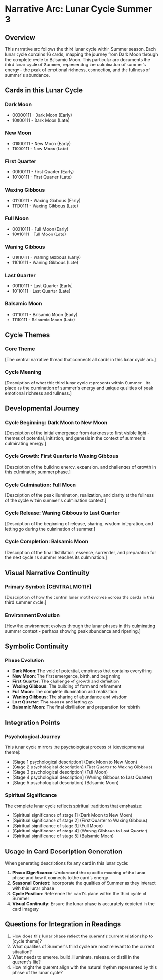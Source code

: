 # Narrative Arc: Lunar Cycle Summer 3

## Overview
This narrative arc follows the third lunar cycle within Summer season. Each lunar cycle contains 16 cards, mapping the journey from Dark Moon through the complete cycle to Balsamic Moon. This particular arc documents the third lunar cycle of Summer, representing the culmination of summer's energy - the peak of emotional richness, connection, and the fullness of summer's abundance.

## Cards in this Lunar Cycle

### Dark Moon
- 00000111 - Dark Moon (Early)
- 10000111 - Dark Moon (Late)

### New Moon
- 01000111 - New Moon (Early)
- 11000111 - New Moon (Late)

### First Quarter
- 00100111 - First Quarter (Early)
- 10100111 - First Quarter (Late)

### Waxing Gibbous
- 01100111 - Waxing Gibbous (Early)
- 11100111 - Waxing Gibbous (Late)

### Full Moon
- 00010111 - Full Moon (Early)
- 10010111 - Full Moon (Late)

### Waning Gibbous
- 01010111 - Waning Gibbous (Early)
- 11010111 - Waning Gibbous (Late)

### Last Quarter
- 00110111 - Last Quarter (Early)
- 10110111 - Last Quarter (Late)

### Balsamic Moon
- 01110111 - Balsamic Moon (Early)
- 11110111 - Balsamic Moon (Late)

## Cycle Themes

### Core Theme
[The central narrative thread that connects all cards in this lunar cycle arc.]

### Cycle Meaning
[Description of what this third lunar cycle represents within Summer - its place as the culmination of summer's energy and unique qualities of peak emotional richness and fullness.]

## Developmental Journey

### Cycle Beginning: Dark Moon to New Moon
[Description of the initial emergence from darkness to first visible light - themes of potential, initiation, and genesis in the context of summer's culminating energy.]

### Cycle Growth: First Quarter to Waxing Gibbous
[Description of the building energy, expansion, and challenges of growth in this culminating summer phase.]

### Cycle Culmination: Full Moon
[Description of the peak illumination, realization, and clarity at the fullness of the cycle within summer's culmination context.]

### Cycle Release: Waning Gibbous to Last Quarter
[Description of the beginning of release, sharing, wisdom integration, and letting go during the culmination of summer.]

### Cycle Completion: Balsamic Moon
[Description of the final distillation, essence, surrender, and preparation for the next cycle as summer reaches its culmination.]

## Visual Narrative Continuity

### Primary Symbol: [CENTRAL MOTIF]
[Description of how the central lunar motif evolves across the cards in this third summer cycle.]

### Environment Evolution
[How the environment evolves through the lunar phases in this culminating summer context - perhaps showing peak abundance and ripening.]

## Symbolic Continuity

### Phase Evolution
- **Dark Moon**: The void of potential, emptiness that contains everything
- **New Moon**: The first emergence, birth, and beginning
- **First Quarter**: The challenge of growth and definition
- **Waxing Gibbous**: The building of form and refinement
- **Full Moon**: The complete illumination and realization
- **Waning Gibbous**: The sharing of abundance and wisdom
- **Last Quarter**: The release and letting go
- **Balsamic Moon**: The final distillation and preparation for rebirth

## Integration Points

### Psychological Journey
This lunar cycle mirrors the psychological process of [developmental theme]:
- [Stage 1 psychological description] (Dark Moon to New Moon)
- [Stage 2 psychological description] (First Quarter to Waxing Gibbous)
- [Stage 3 psychological description] (Full Moon)
- [Stage 4 psychological description] (Waning Gibbous to Last Quarter)
- [Stage 5 psychological description] (Balsamic Moon)

### Spiritual Significance
The complete lunar cycle reflects spiritual traditions that emphasize:
- [Spiritual significance of stage 1] (Dark Moon to New Moon)
- [Spiritual significance of stage 2] (First Quarter to Waxing Gibbous)
- [Spiritual significance of stage 3] (Full Moon)
- [Spiritual significance of stage 4] (Waning Gibbous to Last Quarter)
- [Spiritual significance of stage 5] (Balsamic Moon)

## Usage in Card Description Generation

When generating descriptions for any card in this lunar cycle:

1. **Phase Significance**: Understand the specific meaning of the lunar phase and how it connects to the card's energy
2. **Seasonal Context**: Incorporate the qualities of Summer as they interact with this lunar phase
3. **Cycle Position**: Reference the card's place within the third cycle of Summer
4. **Visual Continuity**: Ensure the lunar phase is accurately depicted in the card imagery

## Questions for Integration in Readings

1. How does this lunar phase reflect the querent's current relationship to [cycle theme]?
2. What qualities of Summer's third cycle are most relevant to the current situation?
3. What needs to emerge, build, illuminate, release, or distill in the querent's life?
4. How might the querent align with the natural rhythm represented by this phase of the lunar cycle?
